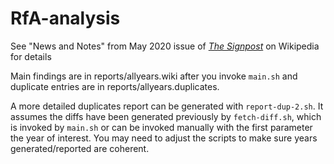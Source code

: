 # RfA-analysis
See "News and Notes" from May 2020 issue of [*The Signpost*](https://en.wikipedia.org/wiki/Wikipedia:Wikipedia_Signpost) on Wikipedia for details

Main findings are in reports/allyears.wiki after you invoke `main.sh` and duplicate entries are in reports/allyears.duplicates.

A more detailed duplicates report can be generated with `report-dup-2.sh`. It assumes the diffs have been generated previously by `fetch-diff.sh`, which is invoked by `main.sh` or can be invoked manually with the first parameter the year of interest. You may need to adjust the scripts to make sure years generated/reported are coherent.